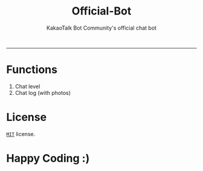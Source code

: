 <h1 align="center">Official-Bot</h1>
<p align="center">KakaoTalk Bot Community's official chat bot</p></br>

-----

# Functions
1. Chat level
2. Chat log (with photos)

# License
[`MIT`](https://github.com/KakaoTalkBotOrganization/Official-Bot/blob/master/LICENSE) license.

# Happy Coding :)
